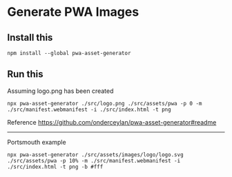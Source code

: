 
# Generate PWA Images

## Install this

```npm install --global pwa-asset-generator```

## Run this

Assuming logo.png has been created

```npx pwa-asset-generator ./src/logo.png ./src/assets/pwa -p 0 -m ./src/manifest.webmanifest -i ./src/index.html -t png```

Reference
https://github.com/onderceylan/pwa-asset-generator#readme

---

Portsmouth example

```npx pwa-asset-generator ./src/assets/images/logo/logo.svg ./src/assets/pwa -p 10% -m ./src/manifest.webmanifest -i ./src/index.html -t png -b #fff```
